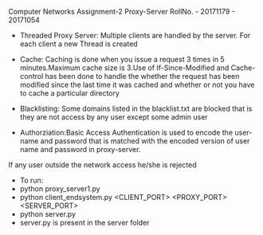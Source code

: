 Computer Networks Assignment-2 
Proxy-Server
RollNo. - 20171179
	- 20171054


- Threaded Proxy Server: Multiple clients are handled by the server. For each client a new Thread is created

- Cache: Caching is done when you issue a request 3 times in 5 minutes.Maximum cache size is 3.Use of If-Since-Modified and Cache-control has been done to handle the whether the request has been modified since the last time it was cached and whether or not you have to cache a particular directory 

- Blacklisting: Some domains listed in the blacklist.txt are blocked that is they are not access by any user except some admin user

- Authorziation:Basic Access Authentication is used to encode the user-name and password that is matched with the encoded version of user name and password in proxy-server.

If any user outside the network access he/she is rejected



- To run:
 - python proxy_server1.py 
 - python client_endsystem.py <CLIENT_PORT> <PROXY_PORT> <SERVER_PORT>
 - python server.py <SERVER PORT> 
 - server.py is present in the server folder

